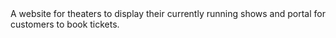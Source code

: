 <TheatreProject>
A website for theaters to display their currently running shows and portal for customers to book tickets.

